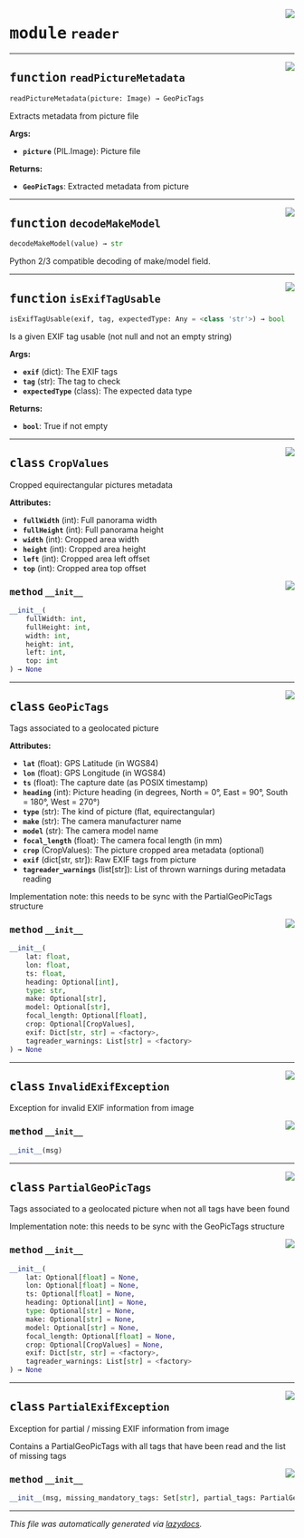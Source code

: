 <!-- markdownlint-disable -->

<a href="../geopic_tag_reader/reader.py#L0"><img align="right" style="float:right;" src="https://img.shields.io/badge/-source-cccccc?style=flat-square"></a>

# <kbd>module</kbd> `reader`





---

<a href="../geopic_tag_reader/reader.py#L105"><img align="right" style="float:right;" src="https://img.shields.io/badge/-source-cccccc?style=flat-square"></a>

## <kbd>function</kbd> `readPictureMetadata`

```python
readPictureMetadata(picture: Image) → GeoPicTags
```

Extracts metadata from picture file 



**Args:**
 
 - <b>`picture`</b> (PIL.Image):  Picture file 



**Returns:**
 
 - <b>`GeoPicTags`</b>:  Extracted metadata from picture 


---

<a href="../geopic_tag_reader/reader.py#L406"><img align="right" style="float:right;" src="https://img.shields.io/badge/-source-cccccc?style=flat-square"></a>

## <kbd>function</kbd> `decodeMakeModel`

```python
decodeMakeModel(value) → str
```

Python 2/3 compatible decoding of make/model field. 


---

<a href="../geopic_tag_reader/reader.py#L417"><img align="right" style="float:right;" src="https://img.shields.io/badge/-source-cccccc?style=flat-square"></a>

## <kbd>function</kbd> `isExifTagUsable`

```python
isExifTagUsable(exif, tag, expectedType: Any = <class 'str'>) → bool
```

Is a given EXIF tag usable (not null and not an empty string) 



**Args:**
 
 - <b>`exif`</b> (dict):  The EXIF tags 
 - <b>`tag`</b> (str):  The tag to check 
 - <b>`expectedType`</b> (class):  The expected data type 



**Returns:**
 
 - <b>`bool`</b>:  True if not empty 


---

<a href="../geopic_tag_reader/reader.py#L10"><img align="right" style="float:right;" src="https://img.shields.io/badge/-source-cccccc?style=flat-square"></a>

## <kbd>class</kbd> `CropValues`
Cropped equirectangular pictures metadata 



**Attributes:**
 
 - <b>`fullWidth`</b> (int):  Full panorama width 
 - <b>`fullHeight`</b> (int):  Full panorama height 
 - <b>`width`</b> (int):  Cropped area width 
 - <b>`height`</b> (int):  Cropped area height 
 - <b>`left`</b> (int):  Cropped area left offset 
 - <b>`top`</b> (int):  Cropped area top offset 

<a href="../<string>"><img align="right" style="float:right;" src="https://img.shields.io/badge/-source-cccccc?style=flat-square"></a>

### <kbd>method</kbd> `__init__`

```python
__init__(
    fullWidth: int,
    fullHeight: int,
    width: int,
    height: int,
    left: int,
    top: int
) → None
```









---

<a href="../geopic_tag_reader/reader.py#L31"><img align="right" style="float:right;" src="https://img.shields.io/badge/-source-cccccc?style=flat-square"></a>

## <kbd>class</kbd> `GeoPicTags`
Tags associated to a geolocated picture 



**Attributes:**
 
 - <b>`lat`</b> (float):  GPS Latitude (in WGS84) 
 - <b>`lon`</b> (float):  GPS Longitude (in WGS84) 
 - <b>`ts`</b> (float):  The capture date (as POSIX timestamp) 
 - <b>`heading`</b> (int):  Picture heading (in degrees, North = 0°, East = 90°, South = 180°, West = 270°) 
 - <b>`type`</b> (str):  The kind of picture (flat, equirectangular) 
 - <b>`make`</b> (str):  The camera manufacturer name 
 - <b>`model`</b> (str):  The camera model name 
 - <b>`focal_length`</b> (float):  The camera focal length (in mm) 
 - <b>`crop`</b> (CropValues):  The picture cropped area metadata (optional) 
 - <b>`exif`</b> (dict[str, str]):  Raw EXIF tags from picture 
 - <b>`tagreader_warnings`</b> (list[str]):  List of thrown warnings during metadata reading 



Implementation note: this needs to be sync with the PartialGeoPicTags structure 

<a href="../<string>"><img align="right" style="float:right;" src="https://img.shields.io/badge/-source-cccccc?style=flat-square"></a>

### <kbd>method</kbd> `__init__`

```python
__init__(
    lat: float,
    lon: float,
    ts: float,
    heading: Optional[int],
    type: str,
    make: Optional[str],
    model: Optional[str],
    focal_length: Optional[float],
    crop: Optional[CropValues],
    exif: Dict[str, str] = <factory>,
    tagreader_warnings: List[str] = <factory>
) → None
```









---

<a href="../geopic_tag_reader/reader.py#L65"><img align="right" style="float:right;" src="https://img.shields.io/badge/-source-cccccc?style=flat-square"></a>

## <kbd>class</kbd> `InvalidExifException`
Exception for invalid EXIF information from image 

<a href="../geopic_tag_reader/reader.py#L68"><img align="right" style="float:right;" src="https://img.shields.io/badge/-source-cccccc?style=flat-square"></a>

### <kbd>method</kbd> `__init__`

```python
__init__(msg)
```









---

<a href="../geopic_tag_reader/reader.py#L72"><img align="right" style="float:right;" src="https://img.shields.io/badge/-source-cccccc?style=flat-square"></a>

## <kbd>class</kbd> `PartialGeoPicTags`
Tags associated to a geolocated picture when not all tags have been found 

Implementation note: this needs to be sync with the GeoPicTags structure 

<a href="../<string>"><img align="right" style="float:right;" src="https://img.shields.io/badge/-source-cccccc?style=flat-square"></a>

### <kbd>method</kbd> `__init__`

```python
__init__(
    lat: Optional[float] = None,
    lon: Optional[float] = None,
    ts: Optional[float] = None,
    heading: Optional[int] = None,
    type: Optional[str] = None,
    make: Optional[str] = None,
    model: Optional[str] = None,
    focal_length: Optional[float] = None,
    crop: Optional[CropValues] = None,
    exif: Dict[str, str] = <factory>,
    tagreader_warnings: List[str] = <factory>
) → None
```









---

<a href="../geopic_tag_reader/reader.py#L92"><img align="right" style="float:right;" src="https://img.shields.io/badge/-source-cccccc?style=flat-square"></a>

## <kbd>class</kbd> `PartialExifException`
Exception for partial / missing EXIF information from image 

Contains a PartialGeoPicTags with all tags that have been read and the list of missing tags 

<a href="../geopic_tag_reader/reader.py#L99"><img align="right" style="float:right;" src="https://img.shields.io/badge/-source-cccccc?style=flat-square"></a>

### <kbd>method</kbd> `__init__`

```python
__init__(msg, missing_mandatory_tags: Set[str], partial_tags: PartialGeoPicTags)
```











---

_This file was automatically generated via [lazydocs](https://github.com/ml-tooling/lazydocs)._
